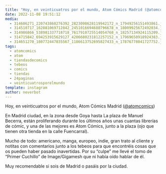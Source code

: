 ```yaml
---
title: "Hoy, en veinticuatros por el mundo, Atom Cómics Madrid (@atomcomics)"
date: 2022-11-08 19:51:12
media: 
  - 314606271_220743860276392_2823098628119942172_n_17949256151493861.jpg
  - 314510717_162881069712842_2451016694680796678_n_18009925672492034.jpg
  - 314986866_538981337718718_7617910725514054768_n_18257134924115209.jpg
  - 314715842_694253915629127_4206680231812257152_n_17969650918924383.jpg
  - 314651270_180772447835567_1186613752695827433_n_17876778041727752.jpg
tags: 
  - atomcomics
  - atom
  - tiendasdecomics
  - tebeos
  - comics
  - tiendas
  - 24paginas
  - veinticuatrosporelmundo
template: instagram
author: neverbot
---
```


Hoy, en veinticuatros por el mundo, Atom Cómics Madrid ([@atomcomics](https://instagram.com/atomcomics))

En Madrid ciudad, en la zona desde Goya hasta La plaza de Manuel Becerra, están proliferando durante los últimos años unas cuantas librerías de cómic, y una de las mejores es Atom Cómics, junto a la plaza (ojo que tienen otra tienda en la calle Fuencarral).

Mucho de todo: americano, manga, europeo, indie, gran trato al cliente y notitas con comentarios junto a los tebeos para que encontréis cosas que os pueden haber pasado inavertidas. Por su “culpe” me llevé el tomo de “Primer Cuchillo” de Image/Gigamesh que ni había oído hablar de él. 

Muy recomendable si sois de Madrid o pasáis por la ciudad. 


